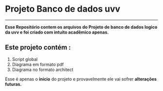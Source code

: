 # Projeto Banco de dados uvv
***
__Esse Repositório contem os arquivos do Projeto de banco de dados logico da uvv e foi criado com intuito acadêmico apenas.__

## Este projeto contém :
1. Script global 
1. Diagrama em formato pdf 
1. Diagrama no formato architect

Esse é apenas o __inicio__ do projeto e provavelmente ele vai sofrer __alterações futuras.__
